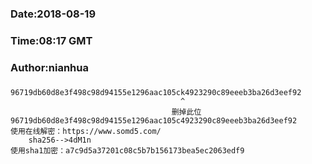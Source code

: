 ###
###    Date:2018-08-19
###   Time:08:17 GMT
###  Author:nianhua
###

````
96719db60d8e3f498c98d94155e1296aac105ck4923290c89eeeb3ba26d3eef92
                                      ^
                                    删掉此位
96719db60d8e3f498c98d94155e1296aac105c4923290c89eeeb3ba26d3eef92
使用在线解密：https://www.somd5.com/
    sha256-->4dM1n
使用sha1加密：a7c9d5a37201c08c5b7b156173bea5ec2063edf9
````

